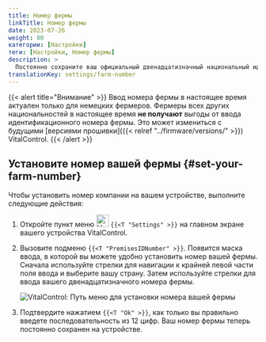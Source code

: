 ```yaml
---
title: Номер фермы
linkTitle: Номер фермы
date: 2023-07-26
weight: 80
категории: [Настройки]
теги: [Настройки, Номер фермы]
description: >
  Постоянно сохраните ваш официальный двенадцатизначный национальный идентификационный номер фермы на устройстве VitalControl.
translationKey: settings/farm-number
---
```

{{< alert title="Внимание" >}}
Ввод номера фермы в настоящее время актуален только для немецких фермеров. Фермеры всех других национальностей в настоящее время **не получают** выгоды от ввода идентификационного номера фермы. Это может измениться с будущими [версиями прошивки]({{< relref "../firmware/versions/" >}}) VitalControl.
{{< /alert >}}

## Установите номер вашей фермы {#set-your-farm-number}

Чтобы установить номер компании на вашем устройстве, выполните следующие действия:

1. Откройте пункт меню <img src="/icons/gear.svg" width="25" align="bottom" alt="Настройки" /> `{{<T "Settings" >}}` на главном экране вашего устройства VitalControl.

2. Вызовите подменю `{{<T "PremisesIDNumber" >}}`. Появится маска ввода, в которой вы можете удобно установить номер вашей фермы. Сначала используйте стрелки для навигации к крайней левой части поля ввода и выберите вашу страну. Затем используйте стрелки для ввода вашего двенадцатизначного номера фермы.

   ![VitalControl: Путь меню для установки номера вашей фермы](../images/farm-number.png "Установка номера вашей фермы")

3. Подтвердите нажатием `{{<T "Ok" >}}`, как только вы правильно введете последовательность из 12 цифр. Ваш номер фермы теперь постоянно сохранен на устройстве.
